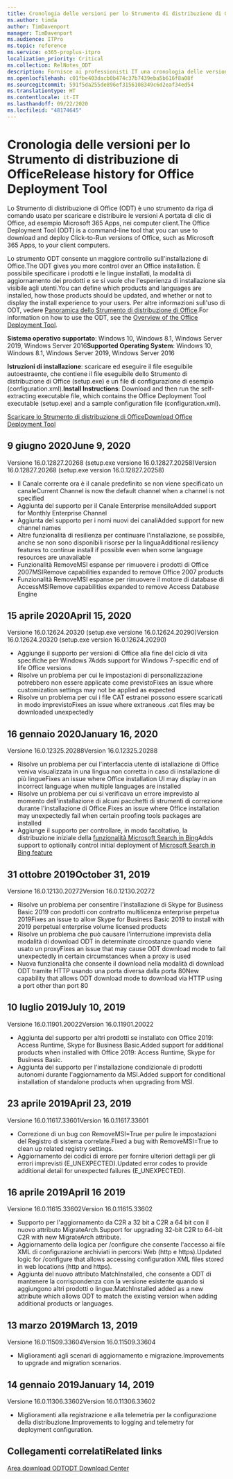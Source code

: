```yaml
---
title: Cronologia delle versioni per lo Strumento di distribuzione di Office (ODT)
ms.author: timda
author: TimDavenport
manager: TimDavenport
ms.audience: ITPro
ms.topic: reference
ms.service: o365-proplus-itpro
localization_priority: Critical
ms.collection: RelNotes_ODT
description: Fornisce ai professionisti IT una cronologia delle versioni per lo Strumento di distribuzione di Office (ODT)
ms.openlocfilehash: c01fbe403dacb0b474c37b7439eba5b616f8a08f
ms.sourcegitcommit: 591f5da255de896ef3156108349c6d2eaf34ed54
ms.translationtype: HT
ms.contentlocale: it-IT
ms.lasthandoff: 09/22/2020
ms.locfileid: "48174645"
---
```

# <a name="release-history-for-office-deployment-tool"></a><span data-ttu-id="390f0-103">Cronologia delle versioni per lo Strumento di distribuzione di Office</span><span class="sxs-lookup"><span data-stu-id="390f0-103">Release history for Office Deployment Tool</span></span>

<span data-ttu-id="390f0-104">Lo Strumento di distribuzione di Office (ODT) è uno strumento da riga di comando usato per scaricare e distribuire le versioni A portata di clic di Office, ad esempio Microsoft 365 Apps, nei computer client.</span><span class="sxs-lookup"><span data-stu-id="390f0-104">The Office Deployment Tool (ODT) is a command-line tool that you can use to download and deploy Click-to-Run versions of Office, such as Microsoft 365 Apps, to your client computers.</span></span> 


<span data-ttu-id="390f0-105">Lo strumento ODT consente un maggiore controllo sull'installazione di Office.</span><span class="sxs-lookup"><span data-stu-id="390f0-105">The ODT gives you more control over an Office installation.</span></span> <span data-ttu-id="390f0-106">È possibile specificare i prodotti e le lingue installati, la modalità di aggiornamento dei prodotti e se si vuole che l'esperienza di installazione sia visibile agli utenti.</span><span class="sxs-lookup"><span data-stu-id="390f0-106">You can define which products and languages are installed, how those products should be updated, and whether or not to display the install experience to your users.</span></span> <span data-ttu-id="390f0-107">Per altre informazioni sull'uso di ODT, vedere [Panoramica dello Strumento di distribuzione di Office](https://docs.microsoft.com/deployoffice/overview-of-the-office-2016-deployment-tool).</span><span class="sxs-lookup"><span data-stu-id="390f0-107">For information on how to use the ODT, see the [Overview of the Office Deployment Tool](https://docs.microsoft.com/deployoffice/overview-of-the-office-2016-deployment-tool).</span></span>

 <span data-ttu-id="390f0-108">**Sistema operativo supportato**: Windows 10, Windows 8.1, Windows Server 2019, Windows Server 2016</span><span class="sxs-lookup"><span data-stu-id="390f0-108">**Supported Operating System**: Windows 10, Windows 8.1, Windows Server 2019, Windows Server 2016</span></span> 
 
 <span data-ttu-id="390f0-109">**Istruzioni di installazione**: scaricare ed eseguire il file eseguibile autoestraente, che contiene il file eseguibile dello Strumento di distribuzione di Office (setup.exe) e un file di configurazione di esempio (configuration.xml).</span><span class="sxs-lookup"><span data-stu-id="390f0-109">**Install Instructions**: Download and then run the self-extracting executable file, which contains the Office Deployment Tool executable (setup.exe) and a sample configuration file (configuration.xml).</span></span> 

[<span data-ttu-id="390f0-110">Scaricare lo Strumento di distribuzione di Office</span><span class="sxs-lookup"><span data-stu-id="390f0-110">Download Office Deployment Tool</span></span>](https://www.microsoft.com/en-us/download/confirmation.aspx?id=49117)


## <a name="june-9-2020"></a><span data-ttu-id="390f0-111">9 giugno 2020</span><span class="sxs-lookup"><span data-stu-id="390f0-111">June 9, 2020</span></span>

<span data-ttu-id="390f0-112">Versione 16.0.12827.20268 (setup.exe versione 16.0.12827.20258)</span><span class="sxs-lookup"><span data-stu-id="390f0-112">Version 16.0.12827.20268 (setup.exe version 16.0.12827.20258)</span></span>
- <span data-ttu-id="390f0-113">Il Canale corrente ora è il canale predefinito se non viene specificato un canale</span><span class="sxs-lookup"><span data-stu-id="390f0-113">Current Channel is now the default channel when a channel is not specified</span></span>
- <span data-ttu-id="390f0-114">Aggiunta del supporto per il Canale Enterprise mensile</span><span class="sxs-lookup"><span data-stu-id="390f0-114">Added support for Monthly Enterprise Channel</span></span>
- <span data-ttu-id="390f0-115">Aggiunta del supporto per i nomi nuovi dei canali</span><span class="sxs-lookup"><span data-stu-id="390f0-115">Added support for new channel names</span></span>
- <span data-ttu-id="390f0-116">Altre funzionalità di resilienza per continuare l'installazione, se possibile, anche se non sono disponibili risorse per la lingua</span><span class="sxs-lookup"><span data-stu-id="390f0-116">Additional resiliency features to continue install if possible even when some language resources are unavailable</span></span>
- <span data-ttu-id="390f0-117">Funzionalità RemoveMSI espanse per rimuovere i prodotti di Office 2007</span><span class="sxs-lookup"><span data-stu-id="390f0-117">MSIRemove capabilities expanded to remove Office 2007 products</span></span>
- <span data-ttu-id="390f0-118">Funzionalità RemoveMSI espanse per rimuovere il motore di database di Access</span><span class="sxs-lookup"><span data-stu-id="390f0-118">MSIRemove capabilities expanded to remove Access Database Engine</span></span> 

## <a name="april-15-2020"></a><span data-ttu-id="390f0-119">15 aprile 2020</span><span class="sxs-lookup"><span data-stu-id="390f0-119">April 15, 2020</span></span>

<span data-ttu-id="390f0-120">Versione 16.0.12624.20320 (setup.exe versione 16.0.12624.20290)</span><span class="sxs-lookup"><span data-stu-id="390f0-120">Version 16.0.12624.20320 (setup.exe version 16.0.12624.20290)</span></span>
- <span data-ttu-id="390f0-121">Aggiunge il supporto per versioni di Office alla fine del ciclo di vita specifiche per Windows 7</span><span class="sxs-lookup"><span data-stu-id="390f0-121">Adds support for Windows 7-specific end of life Office versions</span></span>
- <span data-ttu-id="390f0-122">Risolve un problema per cui le impostazioni di personalizzazione potrebbero non essere applicate come previsto</span><span class="sxs-lookup"><span data-stu-id="390f0-122">Fixes an issue where customization settings may not be applied as expected</span></span>
- <span data-ttu-id="390f0-123">Risolve un problema per cui i file CAT estranei possono essere scaricati in modo imprevisto</span><span class="sxs-lookup"><span data-stu-id="390f0-123">Fixes an issue where extraneous .cat files may be downloaded unexpectedly</span></span>

## <a name="january-16-2020"></a><span data-ttu-id="390f0-124">16 gennaio 2020</span><span class="sxs-lookup"><span data-stu-id="390f0-124">January 16, 2020</span></span>

<span data-ttu-id="390f0-125">Versione 16.0.12325.20288</span><span class="sxs-lookup"><span data-stu-id="390f0-125">Version 16.0.12325.20288</span></span>
- <span data-ttu-id="390f0-126">Risolve un problema per cui l'interfaccia utente di istallazione di Office veniva visualizzata in una lingua non corretta in caso di installazione di più lingue</span><span class="sxs-lookup"><span data-stu-id="390f0-126">Fixes an issue where Office installation UI may display in an incorrect language when multiple languages are installed</span></span>
- <span data-ttu-id="390f0-127">Risolve un problema per cui si verificava un errore imprevisto al momento dell'installazione di alcuni pacchetti di strumenti di correzione durante l'installazione di Office.</span><span class="sxs-lookup"><span data-stu-id="390f0-127">Fixes an issue where Office installation may unexpectedly fail when certain proofing tools packages are installed</span></span>
- <span data-ttu-id="390f0-128">Aggiunge il supporto per controllare, in modo facoltativo, la distribuzione iniziale della [funzionalità Microsoft Search in Bing](https://go.microsoft.com/fwlink/p/?linkid=2109345)</span><span class="sxs-lookup"><span data-stu-id="390f0-128">Adds support to optionally control initial deployment of [Microsoft Search in Bing feature](https://go.microsoft.com/fwlink/p/?linkid=2109345)</span></span>


## <a name="october-31-2019"></a><span data-ttu-id="390f0-129">31 ottobre 2019</span><span class="sxs-lookup"><span data-stu-id="390f0-129">October 31, 2019</span></span>

<span data-ttu-id="390f0-130">Versione 16.0.12130.20272</span><span class="sxs-lookup"><span data-stu-id="390f0-130">Version 16.0.12130.20272</span></span>
- <span data-ttu-id="390f0-131">Risolve un problema per consentire l'installazione di Skype for Business Basic 2019 con prodotti con contratto multilicenza enterprise perpetua 2019</span><span class="sxs-lookup"><span data-stu-id="390f0-131">Fixes an issue to allow Skype for Business Basic 2019 to install with 2019 perpetual enterprise volume licensed products</span></span>
- <span data-ttu-id="390f0-132">Risolve un problema che può causare l'interruzione imprevista della modalità di download ODT in determinate circostanze quando viene usato un proxy</span><span class="sxs-lookup"><span data-stu-id="390f0-132">Fixes an issue that may cause ODT download mode to fail unexpectedly in certain circumstances when a proxy is used</span></span>
- <span data-ttu-id="390f0-133">Nuova funzionalità che consente il download nella modalità di download ODT tramite HTTP usando una porta diversa dalla porta 80</span><span class="sxs-lookup"><span data-stu-id="390f0-133">New capability that allows ODT download mode to download via HTTP using a port other than port 80</span></span>


## <a name="july-10-2019"></a><span data-ttu-id="390f0-134">10 luglio 2019</span><span class="sxs-lookup"><span data-stu-id="390f0-134">July 10, 2019</span></span>

<span data-ttu-id="390f0-135">Versione 16.0.11901.20022</span><span class="sxs-lookup"><span data-stu-id="390f0-135">Version 16.0.11901.20022</span></span>
- <span data-ttu-id="390f0-136">Aggiunta del supporto per altri prodotti se installato con Office 2019: Access Runtime, Skype for Business Basic.</span><span class="sxs-lookup"><span data-stu-id="390f0-136">Added support for additional products when installed with Office 2019: Access Runtime, Skype for Business Basic.</span></span>
- <span data-ttu-id="390f0-137">Aggiunta del supporto per l'installazione condizionale di prodotti autonomi durante l'aggiornamento da MSI.</span><span class="sxs-lookup"><span data-stu-id="390f0-137">Added support for conditional installation of standalone products when upgrading from MSI.</span></span>

## <a name="april-23-2019"></a><span data-ttu-id="390f0-138">23 aprile 2019</span><span class="sxs-lookup"><span data-stu-id="390f0-138">April 23, 2019</span></span>

<span data-ttu-id="390f0-139">Versione 16.0.11617.33601</span><span class="sxs-lookup"><span data-stu-id="390f0-139">Version 16.0.11617.33601</span></span>
- <span data-ttu-id="390f0-140">Correzione di un bug con RemoveMSI=True per pulire le impostazioni del Registro di sistema correlate.</span><span class="sxs-lookup"><span data-stu-id="390f0-140">Fixed a bug with RemoveMSI=True to clean up related registry settings.</span></span>
- <span data-ttu-id="390f0-141">Aggiornamento dei codici di errore per fornire ulteriori dettagli per gli errori imprevisti (E_UNEXPECTED).</span><span class="sxs-lookup"><span data-stu-id="390f0-141">Updated error codes to provide additional detail for unexpected failures (E_UNEXPECTED).</span></span>

## <a name="april-16-2019"></a><span data-ttu-id="390f0-142">16 aprile 2019</span><span class="sxs-lookup"><span data-stu-id="390f0-142">April 16 2019</span></span>

<span data-ttu-id="390f0-143">Versione 16.0.11615.33602</span><span class="sxs-lookup"><span data-stu-id="390f0-143">Version 16.0.11615.33602</span></span>
- <span data-ttu-id="390f0-144">Supporto per l'aggiornamento da C2R a 32 bit a C2R a 64 bit con il nuovo attributo MigrateArch.</span><span class="sxs-lookup"><span data-stu-id="390f0-144">Support for upgrading 32-bit C2R to 64-bit C2R with new MigrateArch attribute.</span></span>
- <span data-ttu-id="390f0-145">Aggiornamento della logica per /configure che consente l'accesso ai file XML di configurazione archiviati in percorsi Web (http e https).</span><span class="sxs-lookup"><span data-stu-id="390f0-145">Updated logic for /configure that allows accessing configuration XML files stored in web locations (http and https).</span></span>
- <span data-ttu-id="390f0-146">Aggiunta del nuovo attributo MatchInstalled, che consente a ODT di mantenere la corrispondenza con la versione esistente quando si aggiungono altri prodotti o lingue.</span><span class="sxs-lookup"><span data-stu-id="390f0-146">MatchInstalled added as a new attribute which allows ODT to match the existing version when adding additional products or languages.</span></span>

## <a name="march-13-2019"></a><span data-ttu-id="390f0-147">13 marzo 2019</span><span class="sxs-lookup"><span data-stu-id="390f0-147">March 13, 2019</span></span>

<span data-ttu-id="390f0-148">Versione 16.0.11509.33604</span><span class="sxs-lookup"><span data-stu-id="390f0-148">Version 16.0.11509.33604</span></span>
- <span data-ttu-id="390f0-149">Miglioramenti agli scenari di aggiornamento e migrazione.</span><span class="sxs-lookup"><span data-stu-id="390f0-149">Improvements to upgrade and migration scenarios.</span></span>

## <a name="january-14-2019"></a><span data-ttu-id="390f0-150">14 gennaio 2019</span><span class="sxs-lookup"><span data-stu-id="390f0-150">January 14, 2019</span></span>

<span data-ttu-id="390f0-151">Versione 16.0.11306.33602</span><span class="sxs-lookup"><span data-stu-id="390f0-151">Version 16.0.11306.33602</span></span>
- <span data-ttu-id="390f0-152">Miglioramenti alla registrazione e alla telemetria per la configurazione della distribuzione.</span><span class="sxs-lookup"><span data-stu-id="390f0-152">Improvements to logging and telemetry for deployment configuration.</span></span>


## <a name="related-links"></a><span data-ttu-id="390f0-153">Collegamenti correlati</span><span class="sxs-lookup"><span data-stu-id="390f0-153">Related links</span></span>

[<span data-ttu-id="390f0-154">Area download ODT</span><span class="sxs-lookup"><span data-stu-id="390f0-154">ODT Download Center</span></span>](https://www.microsoft.com/en-us/download/details.aspx?id=49117)